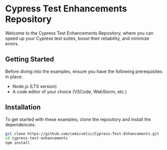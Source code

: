 #  Cypress Test Enhancements Repository

Welcome to the Cypress Test Enhancements Repository, where you can speed up your Cypress test suites, boost their reliability, and minimize errors. 

##  Getting Started

Before diving into the examples, ensure you have the following prerequisites in place:

- Node.js (LTS version)
- A code editor of your choice (VSCode, WebStorm, etc.)

## Installation

To get started with these examples, clone the repository and install the dependencies:

```bash
git clone https://github.com/cemicvetic/Cypress-Test-Enhancements.git
cd cypress-test-enhancements
npm install
